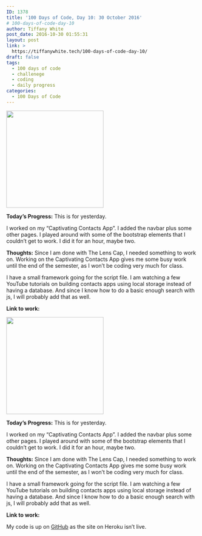 ```yaml
---
ID: 1378
title: '100 Days of Code, Day 10: 30 October 2016'
# 100-days-of-code-day-10
author: Tiffany White
post_date: 2016-10-30 01:55:31
layout: post
link: >
  https://tiffanywhite.tech/100-days-of-code-day-10/
draft: false
tags:
  - 100 days of code
  - challenege
  - coding
  - daily progress
categories:
  - 100 Days of Code
---
```



<img class="size-full wp-image-1377 aligncenter" src="https://helloburgh.me/wp-content/uploads/2016/10/code-optimization-xxl-4.png" width="256" height="256" />

**Today’s Progress:**
This is for yesterday.

I worked on my “Captivating Contacts App”. I added the navbar plus some other pages. I played around with some of the bootstrap elements that I couldn’t get to work. I did it for an hour, maybe two.

**Thoughts:**
Since I am done with The Lens Cap, I needed something to work on. Working on the Captivating Contacts App gives me some busy work until the end of the semester, as I won’t be coding very much for class.

I have a small framework going for the script file. I am watching a few YouTube tutorials on building contacts apps using local storage instead of having a database. And since I know how to do a basic enough search with js, I will probably add that as well.

**Link to work:**



<img class="size-full wp-image-1377 aligncenter" src="https://helloburgh.me/wp-content/uploads/2016/10/code-optimization-xxl-4.png" width="256" height="256" />

**Today’s Progress:**
This is for yesterday.

I worked on my “Captivating Contacts App”. I added the navbar plus some other pages. I played around with some of the bootstrap elements that I couldn’t get to work. I did it for an hour, maybe two.

**Thoughts:**
Since I am done with The Lens Cap, I needed something to work on. Working on the Captivating Contacts App gives me some busy work until the end of the semester, as I won’t be coding very much for class.

I have a small framework going for the script file. I am watching a few YouTube tutorials on building contacts apps using local storage instead of having a database. And since I know how to do a basic enough search with js, I will probably add that as well.

**Link to work:**




My code is up on [GitHub](https://github.com/twhite96/address-book-demo) as the site on Heroku isn’t live.